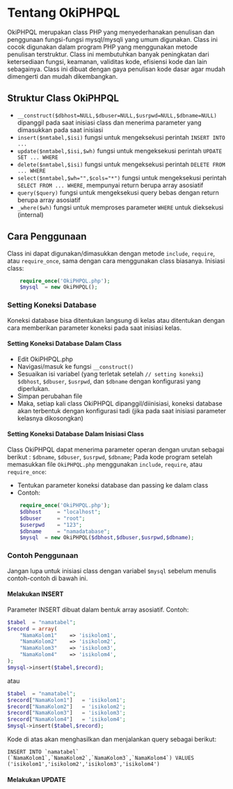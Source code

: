 # Tentang OkiPHPQL
OkiPHPQL merupakan class PHP yang menyederhanakan penulisan dan penggunaan fungsi-fungsi mysql/mysqli yang umum digunakan.
Class ini cocok digunakan dalam program PHP yang menggunakan metode penulisan terstruktur.
Class ini membutuhkan banyak peningkatan dari ketersediaan fungsi, keamanan, validitas kode, efisiensi kode dan lain sebagainya.
Class ini dibuat dengan gaya penulisan kode dasar agar mudah dimengerti dan mudah dikembangkan.

## Struktur Class OkiPHPQL
* `__construct($dbhost=NULL,$dbuser=NULL,$usrpwd=NULL,$dbname=NULL)` dipanggil pada saat inisiasi class dan menerima parameter yang dimasukkan pada saat inisiasi
* `insert($nmtabel,$isi)` fungsi untuk mengeksekusi perintah `INSERT INTO ...`
* `update($nmtabel,$isi,$wh)` fungsi untuk mengeksekusi perintah `UPDATE SET ... WHERE`
* `delete($nmtabel,$isi)` fungsi untuk mengeksekusi perintah `DELETE FROM ... WHERE`
* `select($nmtabel,$wh="",$cols="*")` fungsi untuk mengeksekusi perintah `SELECT FROM ... WHERE`, mempunyai return berupa array asosiatif
* `query($query)` fungsi untuk mengeksekusi query bebas dengan return berupa array asosiatif
* `_where($wh)` fungsi untuk memproses parameter `WHERE` untuk dieksekusi (internal)

## Cara Penggunaan
Class ini dapat digunakan/dimasukkan dengan metode `include`, `require`, atau `require_once`, sama dengan cara menggunakan class biasanya.
Inisiasi class:
``` PHP
	require_once('OkiPHPQL.php');
	$mysql	= new OkiPHPQL();
```

### Setting Koneksi Database
Koneksi database bisa ditentukan langsung di kelas atau ditentukan dengan cara memberikan parameter koneksi pada saat inisiasi kelas.

#### Setting Koneksi Database Dalam Class
* Edit OkiPHPQL.php
* Navigasi/masuk ke fungsi `__construct()`
* Sesuaikan isi variabel (yang terletak setelah `// setting koneksi`) `$dbhost`, `$dbuser`, `$usrpwd`, dan `$dbname` dengan konfigurasi yang diperlukan.
* Simpan perubahan file
* Maka, setiap kali class OkiPHPQL dipanggil/diinisiasi, koneksi database akan terbentuk dengan konfigurasi tadi (jika pada saat inisiasi parameter kelasnya dikosongkan)

#### Setting Koneksi Database Dalam Inisiasi Class
Class OkiPHPQL dapat menerima parameter operan dengan urutan sebagai berikut : `$dbname`, `$dbuser`, `$usrpwd`, `$dbname`;
Pada kode program setelah memasukkan file `OkiPHPQL.php` menggunakan `include`, `require`, atau `require_once`:
* Tentukan parameter koneksi database dan passing ke dalam class
* Contoh:
``` PHP
	require_once('OkiPHPQL.php');
	$dbhost		= "localhost";
	$dbuser		= "root";
	$userpwd	= "123";
	$dbname		= "namadatabase";
	$mysql	= new OkiPHPQL($dbhost,$dbuser,$usrpwd,$dbname);
```

### Contoh Penggunaan
Jangan lupa untuk inisiasi class dengan variabel `$mysql` sebelum menulis contoh-contoh di bawah ini.

#### Melakukan INSERT
Parameter INSERT dibuat dalam bentuk array asosiatif. Contoh:
``` PHP
$tabel	= "namatabel";
$record	= array(
	"NamaKolom1"	=> 'isikolom1',
	"NamaKolom2"	=> 'isikolom2',
	"NamaKolom3"	=> 'isikolom3',
	"NamaKolom4"	=> 'isikolom4',
);
$mysql->insert($tabel,$record);
```
atau
``` PHP
$tabel	= "namatabel";
$record["NamaKolom1"]	= 'isikolom1';
$record["NamaKolom2"]	= 'isikolom2';
$record["NamaKolom3"]	= 'isikolom3';
$record["NamaKolom4"]	= 'isikolom4';
$mysql->insert($tabel,$record);
```
Kode di atas akan menghasilkan dan menjalankan query sebagai berikut:
``` MySQL
INSERT INTO `namatabel` (`NamaKolom1`,`NamaKolom2`,`NamaKolom3`,`NamaKolom4`) VALUES ('isikolom1','isikolom2','isikolom3','isikolom4')
```

#### Melakukan UPDATE
